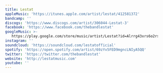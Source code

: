 ```yaml
---
title: Lestat
appleMusic: 'https://itunes.apple.com/artist/lestat/412581372'
bandcamp: ''
discogs: 'https://www.discogs.com/artist/306044-Lestat-3'
facebook: 'https://www.facebook.com/thebandlestat'
googleMusic: >-
   https://play.google.com/store/music/artist/Lestat?id=Alrrg43xrs6o2rsnb56625tor2m
instagram: ''
soundcloud: 'https://soundcloud.com/lestatofficial'
spotify: 'https://open.spotify.com/artist/69zYv5FED9mgncLNIyA5QQ'
twitter: 'https://twitter.com/thebandlestat'
website: 'http://lestatmusic.com'
youtube: ''
---
```

